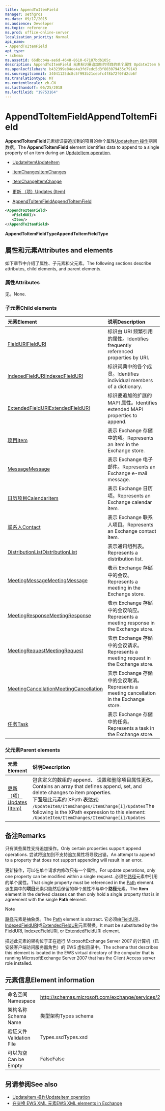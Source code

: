 ```yaml
---
title: AppendToItemField
manager: sethgros
ms.date: 09/17/2015
ms.audience: Developer
ms.topic: reference
ms.prod: office-online-server
localization_priority: Normal
api_name:
- AppendToItemField
api_type:
- schema
ms.assetid: 66dbcb4a-ae6d-4648-8610-67187bdb105c
description: AppendToItemField 元素标识要追加到的项目的单个属性 UpdateItem 操作期间数据。
ms.openlocfilehash: b432399e84ee4a3fd7edc5d3f803079435c79143
ms.sourcegitcommit: 34041125dc8c5f993b21cebfc4f8b72f0fd2cb6f
ms.translationtype: MT
ms.contentlocale: zh-CN
ms.lasthandoff: 06/25/2018
ms.locfileid: "19753164"
---
```

# <a name="appendtoitemfield"></a><span data-ttu-id="9f786-103">AppendToItemField</span><span class="sxs-lookup"><span data-stu-id="9f786-103">AppendToItemField</span></span>

<span data-ttu-id="9f786-104">**AppendToItemField**元素标识要追加到的项目的单个属性[UpdateItem 操作](updateitem-operation.md)期间数据。</span><span class="sxs-lookup"><span data-stu-id="9f786-104">The **AppendToItemField** element identifies data to append to a single property of an item during an [UpdateItem operation](updateitem-operation.md).</span></span>
  
- [<span data-ttu-id="9f786-105">UpdateItem</span><span class="sxs-lookup"><span data-stu-id="9f786-105">UpdateItem</span></span>](updateitem.md)
  
- [<span data-ttu-id="9f786-106">ItemChanges</span><span class="sxs-lookup"><span data-stu-id="9f786-106">ItemChanges</span></span>](itemchanges.md)
  
- [<span data-ttu-id="9f786-107">ItemChange</span><span class="sxs-lookup"><span data-stu-id="9f786-107">ItemChange</span></span>](itemchange.md)
  
- [<span data-ttu-id="9f786-108">更新 （项）</span><span class="sxs-lookup"><span data-stu-id="9f786-108">Updates (Item)</span></span>](updates-item.md)
  
- [<span data-ttu-id="9f786-109">AppendToItemField</span><span class="sxs-lookup"><span data-stu-id="9f786-109">AppendToItemField</span></span>](appendtoitemfield.md)
  
```xml
<AppendToItemField>
   <FieldURI/>
   <Item/>
</AppendToItemField>
```

 <span data-ttu-id="9f786-110">**AppendToItemFieldType**</span><span class="sxs-lookup"><span data-stu-id="9f786-110">**AppendToItemFieldType**</span></span>
## <a name="attributes-and-elements"></a><span data-ttu-id="9f786-111">属性和元素</span><span class="sxs-lookup"><span data-stu-id="9f786-111">Attributes and elements</span></span>

<span data-ttu-id="9f786-112">如下章节中介绍了属性、子元素和父元素。</span><span class="sxs-lookup"><span data-stu-id="9f786-112">The following sections describe attributes, child elements, and parent elements.</span></span>
  
### <a name="attributes"></a><span data-ttu-id="9f786-113">属性</span><span class="sxs-lookup"><span data-stu-id="9f786-113">Attributes</span></span>

<span data-ttu-id="9f786-114">无。</span><span class="sxs-lookup"><span data-stu-id="9f786-114">None.</span></span>
  
### <a name="child-elements"></a><span data-ttu-id="9f786-115">子元素</span><span class="sxs-lookup"><span data-stu-id="9f786-115">Child elements</span></span>

|<span data-ttu-id="9f786-116">**元素**</span><span class="sxs-lookup"><span data-stu-id="9f786-116">**Element**</span></span>|<span data-ttu-id="9f786-117">**说明**</span><span class="sxs-lookup"><span data-stu-id="9f786-117">**Description**</span></span>|
|:-----|:-----|
|[<span data-ttu-id="9f786-118">FieldURI</span><span class="sxs-lookup"><span data-stu-id="9f786-118">FieldURI</span></span>](fielduri.md) <br/> |<span data-ttu-id="9f786-119">标识由 URI 频繁引用的属性。</span><span class="sxs-lookup"><span data-stu-id="9f786-119">Identifies frequently referenced properties by URI.</span></span>  <br/> |
|[<span data-ttu-id="9f786-120">IndexedFieldURI</span><span class="sxs-lookup"><span data-stu-id="9f786-120">IndexedFieldURI</span></span>](indexedfielduri.md) <br/> |<span data-ttu-id="9f786-121">标识词典中的各个成员。</span><span class="sxs-lookup"><span data-stu-id="9f786-121">Identifies individual members of a dictionary.</span></span>  <br/> |
|[<span data-ttu-id="9f786-122">ExtendedFieldURI</span><span class="sxs-lookup"><span data-stu-id="9f786-122">ExtendedFieldURI</span></span>](extendedfielduri.md) <br/> |<span data-ttu-id="9f786-123">标识要追加的扩展的 MAPI 属性。</span><span class="sxs-lookup"><span data-stu-id="9f786-123">Identifies extended MAPI properties to append.</span></span>  <br/> |
|[<span data-ttu-id="9f786-124">项目</span><span class="sxs-lookup"><span data-stu-id="9f786-124">Item</span></span>](item.md) <br/> |<span data-ttu-id="9f786-125">表示 Exchange 存储中的项。</span><span class="sxs-lookup"><span data-stu-id="9f786-125">Represents an item in the Exchange store.</span></span>  <br/> |
|[<span data-ttu-id="9f786-126">Message</span><span class="sxs-lookup"><span data-stu-id="9f786-126">Message</span></span>](message-ex15websvcsotherref.md) <br/> |<span data-ttu-id="9f786-127">表示 Exchange 电子邮件。</span><span class="sxs-lookup"><span data-stu-id="9f786-127">Represents an Exchange e-mail message.</span></span>  <br/> |
|[<span data-ttu-id="9f786-128">日历项目</span><span class="sxs-lookup"><span data-stu-id="9f786-128">CalendarItem</span></span>](calendaritem.md) <br/> |<span data-ttu-id="9f786-129">表示 Exchange 日历项。</span><span class="sxs-lookup"><span data-stu-id="9f786-129">Represents an Exchange calendar item.</span></span>  <br/> |
|[<span data-ttu-id="9f786-130">联系人</span><span class="sxs-lookup"><span data-stu-id="9f786-130">Contact</span></span>](contact.md) <br/> |<span data-ttu-id="9f786-131">表示 Exchange 联系人项目。</span><span class="sxs-lookup"><span data-stu-id="9f786-131">Represents an Exchange contact item.</span></span>  <br/> |
|[<span data-ttu-id="9f786-132">DistributionList</span><span class="sxs-lookup"><span data-stu-id="9f786-132">DistributionList</span></span>](distributionlist.md) <br/> |<span data-ttu-id="9f786-133">表示通讯组列表。</span><span class="sxs-lookup"><span data-stu-id="9f786-133">Represents a distribution list.</span></span>  <br/> |
|[<span data-ttu-id="9f786-134">MeetingMessage</span><span class="sxs-lookup"><span data-stu-id="9f786-134">MeetingMessage</span></span>](meetingmessage.md) <br/> |<span data-ttu-id="9f786-135">表示 Exchange 存储中的会议。</span><span class="sxs-lookup"><span data-stu-id="9f786-135">Represents a meeting in the Exchange store.</span></span>  <br/> |
|[<span data-ttu-id="9f786-136">MeetingResponse</span><span class="sxs-lookup"><span data-stu-id="9f786-136">MeetingResponse</span></span>](meetingresponse.md) <br/> |<span data-ttu-id="9f786-137">表示 Exchange 存储中的会议响应。</span><span class="sxs-lookup"><span data-stu-id="9f786-137">Represents a meeting response in the Exchange store.</span></span>  <br/> |
|[<span data-ttu-id="9f786-138">MeetingRequest</span><span class="sxs-lookup"><span data-stu-id="9f786-138">MeetingRequest</span></span>](meetingrequest.md) <br/> |<span data-ttu-id="9f786-139">表示 Exchange 存储中的会议请求。</span><span class="sxs-lookup"><span data-stu-id="9f786-139">Represents a meeting request in the Exchange store.</span></span>  <br/> |
|[<span data-ttu-id="9f786-140">MeetingCancellation</span><span class="sxs-lookup"><span data-stu-id="9f786-140">MeetingCancellation</span></span>](meetingcancellation.md) <br/> |<span data-ttu-id="9f786-141">表示 Exchange 存储中的会议取消。</span><span class="sxs-lookup"><span data-stu-id="9f786-141">Represents a meeting cancellation in the Exchange store.</span></span>  <br/> |
|[<span data-ttu-id="9f786-142">任务</span><span class="sxs-lookup"><span data-stu-id="9f786-142">Task</span></span>](task.md) <br/> |<span data-ttu-id="9f786-143">表示 Exchange 存储中的任务。</span><span class="sxs-lookup"><span data-stu-id="9f786-143">Represents a task in the Exchange store.</span></span>  <br/> |
   
### <a name="parent-elements"></a><span data-ttu-id="9f786-144">父元素</span><span class="sxs-lookup"><span data-stu-id="9f786-144">Parent elements</span></span>

|<span data-ttu-id="9f786-145">**元素**</span><span class="sxs-lookup"><span data-stu-id="9f786-145">**Element**</span></span>|<span data-ttu-id="9f786-146">**说明**</span><span class="sxs-lookup"><span data-stu-id="9f786-146">**Description**</span></span>|
|:-----|:-----|
|[<span data-ttu-id="9f786-147">更新 （项）</span><span class="sxs-lookup"><span data-stu-id="9f786-147">Updates (Item)</span></span>](updates-item.md) <br/> |<span data-ttu-id="9f786-148">包含定义的数组的 append、 设置和删除项目属性更改。</span><span class="sxs-lookup"><span data-stu-id="9f786-148">Contains an array that defines append, set, and delete changes to item properties.</span></span>  <br/> <span data-ttu-id="9f786-149">下面是此元素的 XPath 表达式:  `/UpdateItem/ItemChanges/ItemChange[i]/Updates`</span><span class="sxs-lookup"><span data-stu-id="9f786-149">The following is the XPath expression to this element:  `/UpdateItem/ItemChanges/ItemChange[i]/Updates`</span></span> <br/> |
   
## <a name="remarks"></a><span data-ttu-id="9f786-150">备注</span><span class="sxs-lookup"><span data-stu-id="9f786-150">Remarks</span></span>

<span data-ttu-id="9f786-151">只有某些属性支持追加操作。</span><span class="sxs-lookup"><span data-stu-id="9f786-151">Only certain properties support append operations.</span></span> <span data-ttu-id="9f786-152">尝试将追加到不支持追加属性将导致出错。</span><span class="sxs-lookup"><span data-stu-id="9f786-152">An attempt to append to a property that does not support appending will result in an error.</span></span>
  
<span data-ttu-id="9f786-153">更新操作，可以在单个请求内修改只有一个属性。</span><span class="sxs-lookup"><span data-stu-id="9f786-153">For update operations, only one property can be modified within a single request.</span></span> <span data-ttu-id="9f786-154">必须在[路径](path.md)元素中引用的单个属性。</span><span class="sxs-lookup"><span data-stu-id="9f786-154">That single property must be referenced in the [Path](path.md) element.</span></span> <span data-ttu-id="9f786-155">派生类中的**项目**元素只能然后保留的单个属性不与单个**路径**元素。</span><span class="sxs-lookup"><span data-stu-id="9f786-155">The **Item** element in the derived classes can then only hold a single property that is in agreement with the single **Path** element.</span></span> 
  
> [!NOTE]
> <span data-ttu-id="9f786-156">[路径](path.md)元素是抽象类。</span><span class="sxs-lookup"><span data-stu-id="9f786-156">The [Path](path.md) element is abstract.</span></span> <span data-ttu-id="9f786-157">它必须由[FieldURI](fielduri.md)、 [IndexedFieldURI](indexedfielduri.md)或[ExtendedFieldURI](extendedfielduri.md)元素替换。</span><span class="sxs-lookup"><span data-stu-id="9f786-157">It must be substituted by the [FieldURI](fielduri.md), [IndexedFieldURI](indexedfielduri.md), or [ExtendedFieldURI](extendedfielduri.md) element.</span></span> 
  
<span data-ttu-id="9f786-158">描述此元素的架构位于正在运行 MicrosoftExchange Server 2007 的计算机（已安装客户端访问服务器角色）的 EWS 虚拟目录中。</span><span class="sxs-lookup"><span data-stu-id="9f786-158">The schema that describes this element is located in the EWS virtual directory of the computer that is running MicrosoftExchange Server 2007 that has the Client Access server role installed.</span></span>
  
## <a name="element-information"></a><span data-ttu-id="9f786-159">元素信息</span><span class="sxs-lookup"><span data-stu-id="9f786-159">Element information</span></span>

|||
|:-----|:-----|
|<span data-ttu-id="9f786-160">命名空间</span><span class="sxs-lookup"><span data-stu-id="9f786-160">Namespace</span></span>  <br/> |http://schemas.microsoft.com/exchange/services/2006/types  <br/> |
|<span data-ttu-id="9f786-161">架构名称</span><span class="sxs-lookup"><span data-stu-id="9f786-161">Schema Name</span></span>  <br/> |<span data-ttu-id="9f786-162">类型架构</span><span class="sxs-lookup"><span data-stu-id="9f786-162">Types schema</span></span>  <br/> |
|<span data-ttu-id="9f786-163">验证文件</span><span class="sxs-lookup"><span data-stu-id="9f786-163">Validation File</span></span>  <br/> |<span data-ttu-id="9f786-164">Types.xsd</span><span class="sxs-lookup"><span data-stu-id="9f786-164">Types.xsd</span></span>  <br/> |
|<span data-ttu-id="9f786-165">可以为空</span><span class="sxs-lookup"><span data-stu-id="9f786-165">Can be Empty</span></span>  <br/> |<span data-ttu-id="9f786-166">False</span><span class="sxs-lookup"><span data-stu-id="9f786-166">False</span></span>  <br/> |
   
## <a name="see-also"></a><span data-ttu-id="9f786-167">另请参阅</span><span class="sxs-lookup"><span data-stu-id="9f786-167">See also</span></span>

- [<span data-ttu-id="9f786-168">UpdateItem 操作</span><span class="sxs-lookup"><span data-stu-id="9f786-168">UpdateItem operation</span></span>](updateitem-operation.md)
- [<span data-ttu-id="9f786-169">在交换 EWS XML 元素</span><span class="sxs-lookup"><span data-stu-id="9f786-169">EWS XML elements in Exchange</span></span>](ews-xml-elements-in-exchange.md)

